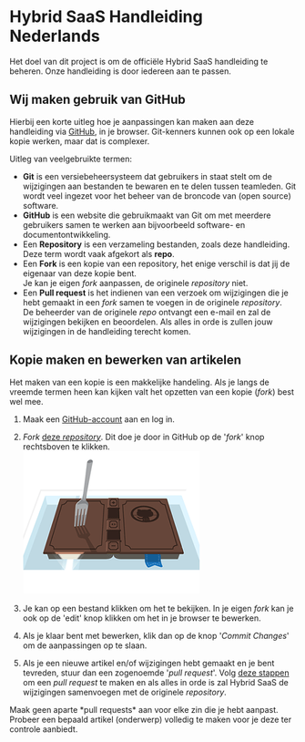 <properties menutitle="Bijdragen aan deze handleiding" pagetitle="Hybrid SaaS | Online Business Software" description="" />

Hybrid SaaS Handleiding Nederlands
================================
Het doel van dit project is om de officiële Hybrid SaaS handleiding te beheren. Onze handleiding is door iedereen aan te passen.


Wij maken gebruik van <label>GitHub</label>
-------------------

Hierbij een korte uitleg hoe je aanpassingen kan maken aan deze handleiding via [GitHub](https://github.com/), in je browser. Git-kenners kunnen ook op een lokale kopie werken, maar dat is complexer.

<div class="info">
Uitleg van veelgebruikte termen: 

- **Git** is een versiebeheersysteem dat gebruikers in staat stelt om de wijzigingen aan bestanden te bewaren en te delen tussen teamleden. Git wordt veel ingezet voor het beheer van de broncode van (open source) software.
- **GitHub** is een website die gebruikmaakt van Git om met meerdere gebruikers samen te werken aan bijvoorbeeld software- en documentontwikkeling.
- Een **Repository** is een verzameling bestanden, zoals deze handleiding. Deze term wordt vaak afgekort als **<label>repo</label>**.
- Een **Fork** is een kopie van een repository, het enige verschil is dat jij de eigenaar van deze kopie bent.  
Je kan je eigen *fork* aanpassen, de originele *repository* niet.
- Een **Pull request** is het indienen van een verzoek om wijzigingen die je hebt gemaakt in een *fork* samen te voegen in de originele *repository*.  
De beheerder van de originele *repo* ontvangt een e-mail en zal de wijzigingen bekijken en beoordelen. Als alles in orde is zullen jouw wijzigingen in de handleiding terecht komen. 
</div>
   

Kopie maken en bewerken van artikelen
-------------------
Het maken van een kopie is een makkelijke handeling. Als je langs de vreemde termen heen kan kijken valt het opzetten van een kopie (*<label>fork</label>*) best wel mee.

1.  Maak een [GitHub-account](https://github.com/) aan en log in.

2.  *Fork* [deze *repository*](https://github.com/HybridSaaS/Handleiding). Dit doe je door in GitHub op de '*fork*' knop rechtsboven te klikken.  
![](images/github/fork-a-repo.gif "class: no-shadow|Een repository forken is eigenlijk een ander woord voor bestanden kopiëren")  

3.  Je kan op een bestand klikken om het te bekijken. In je eigen *fork* kan je ook op de 'edit' knop klikken om het in je browser te bewerken.

4.  Als je klaar bent met bewerken, klik dan op de knop '*Commit Changes*' om de aanpassingen op te slaan.

5.  Als je een nieuwe artikel en/of wijzigingen hebt gemaakt en je bent tevreden, stuur dan een zogenoemde '*pull request*'. Volg [deze stappen](https://help.github.com/articles/creating-a-pull-request) om een *pull request* te maken en als alles in orde is zal Hybrid SaaS de wijzigingen samenvoegen met de originele *repository*.

<div class="tip">
Maak geen aparte *pull requests* aan voor elke zin die je hebt aanpast. Probeer een bepaald artikel (onderwerp) volledig te maken voor je deze ter controle aanbiedt. 
</div>
